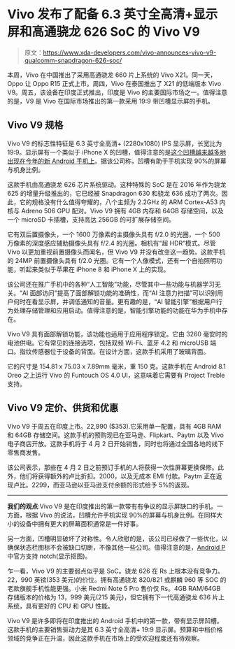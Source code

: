 # Vivo 发布了配备 6.3 英寸全高清+显示屏和高通骁龙 626 SoC 的 Vivo V9

> 原文：<https://www.xda-developers.com/vivo-announces-vivo-v9-qualcomm-snapdragon-626-soc/>

本周，Vivo 在中国推出了采用高通骁龙 660 片上系统的 Vivo X21。同一天，Oppo 让 Oppo R15 正式上市。周四，Vivo 在泰国推出了 X21 的低端版本 Vivo V9。周五，该设备在印度正式推出，印度是 Vivo 的主要国际市场之一。值得注意的是，V9 是 Vivo 在国际市场推出的第一款采用 19:9 带凹槽显示屏的手机。

## Vivo V9 规格

Vivo V9 的标志性特征是 6.3 英寸全高清+ (2280x1080) IPS 显示屏，长宽比为 19:9。显示屏有一个类似于 iPhone X 的凹槽，值得注意的是[这个凹槽越来越多地出现在今年的新 Android 手机上](https://www.xda-developers.com/android-display-notch-discussion/)。据该公司称，凹槽有助于手机实现 90%的屏幕与机身比例。

这款手机由高通骁龙 626 芯片系统驱动。这种特殊的 SoC 是在 2016 年作为骁龙 625 的增量升级推出的，它已经被 Snapdragon 630 和骁龙 636 成功了两次。因此，它的规格没有什么值得夸耀的，八个主频为 2.2GHz 的 ARM Cortex-A53 内核与 Adreno 506 GPU 配对。Vivo V9 拥有 4GB 内存和 64GB 存储空间，以及一个 microSD 卡插槽，支持高达 256GB 的可扩展存储空间。

它有双后置摄像头，一个 1600 万像素的主摄像头具有 f/2.0 的光圈，一个 500 万像素的深度感应辅助摄像头具有 f/2.4 的光圈。相机有“超 HDR”模式。尽管 Vivo 以更加重视前置摄像头而闻名，但 Vivo V9 并没有改变这一趋势。这款手机的 24MP 前置摄像头具有 f/2.0 光圈。它有一个人像模式，还有一个自拍照明功能，听起来类似于苹果在 iPhone 8 和 iPhone X 上的实现。

该公司还在推广手机中的各种“人工智能”功能，尽管其中一些功能与机器学习无关。“AI 面部访问”提高了面部解锁功能的准确性，而“AI 注意力扫描”可以识别用户何时在看显示屏，并调低通知的音量。更有趣的是，“AI 智能引擎”根据用户行为处理存储管理和应用启动。值得注意的是，智能引擎功能的功能在华为手机中存在。

Vivo V9 具有面部解锁功能，该功能也适用于应用程序锁定。它由 3260 毫安时的电池供电。它有常见的连接选项，包括双频 Wi-Fi、蓝牙 4.2 和 microUSB 端口。指纹传感器位于设备的背面。在设计方面，这款手机采用了玻璃背面。

它的尺寸是 154.81 x 75.03 x 7.89mm 毫米，重 150 克。这款手机在 Android 8.1 Oreo 之上运行 Vivo 的 Funtouch OS 4.0 UI，这意味着它需要有 Project Treble 支持。

## Vivo V9 定价、供货和优惠

Vivo V9 于周五在印度上市。22,990 ($353).它采用单一配置，具有 4GB RAM 和 64GB 存储空间。这款手机的预购现已在亚马逊、Flipkart、Paytm 以及 Vivo 电子商店开放。这款手机将于 4 月 2 日开始销售，同时也将通过全国各地的线下零售商发售。

该公司表示，那些在 4 月 2 日之前预订手机的人将获得一次性屏幕更换保修。此外，他们将获得额外的卢比折扣。2000，以及无成本 EMI 付款。Paytm 正在返现卢比。2299，而亚马逊以亚马逊支付余额的形式给予 5%的返现。

* * *

**我们的观点**:Vivo V9 是在印度推出的第一款带有有争议的显示屏缺口的手机。一方面，根据 Vivo 的说法，凹槽允许手机实现 90%的屏幕与机身比例。在同样大小的设备中拥有更大的屏幕面积通常是一件好事。

另一方面，凹槽明显破坏了对称性。令人欣慰的是，该公司已经做了一些优化，以确保状态栏图标不会被缺口切断，不像其他一些公司。值得注意的是，[Android P](https://www.xda-developers.com/android-p-developer-preview-1-google-pixel-xl-pixel-2-xl/)中官方支持 notch(显示抠图)。

乍一看，Vivo V9 的主要弱点似乎是 SoC。骁龙 626 在 Rs 上根本没有竞争力。22，990 英镑(353 美元)的价位。拥有高通骁龙 820/821 或麒麟 960 等 SOC 的老款旗舰手机性能更强。小米 Redmi Note 5 Pro 售价仅 Rs。4GB RAM/64GB 存储版本的价格为 13，999 美元(215 美元)，但它拥有下一代高通骁龙 636 片上系统，具有更好的 CPU 和 GPU 性能。

Vivo V9 是许多即将在印度推出的 Android 手机中的第一款，带有显示屏凹槽。这款手机的主要销售驱动力是其 6.3 英寸全高清+ 19:9 显示屏。预算和中档价格领域的竞争正在升温，因此这款手机在市场上的受欢迎程度还有待观察。